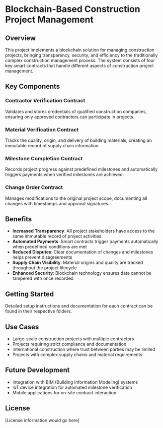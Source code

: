 # Blockchain-Based Construction Project Management

## Overview

This project implements a blockchain solution for managing construction projects, bringing transparency, security, and efficiency to the traditionally complex construction management process. The system consists of four key smart contracts that handle different aspects of construction project management.

## Key Components

### Contractor Verification Contract
Validates and stores credentials of qualified construction companies, ensuring only approved contractors can participate in projects.

### Material Verification Contract
Tracks the quality, origin, and delivery of building materials, creating an immutable record of supply chain information.

### Milestone Completion Contract
Records project progress against predefined milestones and automatically triggers payments when verified milestones are achieved.

### Change Order Contract
Manages modifications to the original project scope, documenting all changes with timestamps and approval signatures.

## Benefits

- **Increased Transparency**: All project stakeholders have access to the same immutable record of project activities
- **Automated Payments**: Smart contracts trigger payments automatically when predefined conditions are met
- **Reduced Disputes**: Clear documentation of changes and milestones helps prevent disagreements
- **Supply Chain Visibility**: Material origins and quality are tracked throughout the project lifecycle
- **Enhanced Security**: Blockchain technology ensures data cannot be tampered with once recorded

## Getting Started

Detailed setup instructions and documentation for each contract can be found in their respective folders.

## Use Cases

- Large-scale construction projects with multiple contractors
- Projects requiring strict compliance and documentation
- International construction where trust between parties may be limited
- Projects with complex supply chains and material requirements

## Future Development

- Integration with BIM (Building Information Modeling) systems
- IoT device integration for automated milestone verification
- Mobile applications for on-site contract interaction

## License

[License information would go here]
